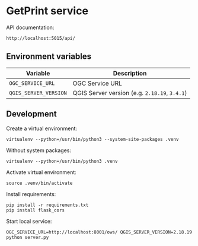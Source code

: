 GetPrint service
======================

API documentation:

    http://localhost:5015/api/


Environment variables
---------------------

| Variable              | Description                                   |
|-----------------------|-----------------------------------------------|
| `OGC_SERVICE_URL`     | OGC Service URL                               |
| `QGIS_SERVER_VERSION` | QGIS Server version (e.g. `2.18.19`, `3.4.1`) |


Development
-----------

Create a virtual environment:

    virtualenv --python=/usr/bin/python3 --system-site-packages .venv

Without system packages:

    virtualenv --python=/usr/bin/python3 .venv

Activate virtual environment:

    source .venv/bin/activate

Install requirements:

    pip install -r requirements.txt
    pip install flask_cors

Start local service:

    OGC_SERVICE_URL=http://localhost:8001/ows/ QGIS_SERVER_VERSION=2.18.19 python server.py
